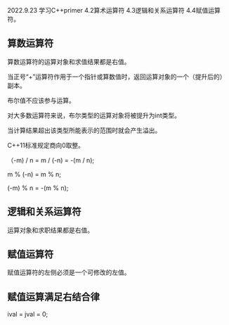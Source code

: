 2022.9.23
学习C++primer 4.2算术运算符  4.3逻辑和关系运算符 4.4赋值运算符。


## 算数运算符
算数运算符的运算对象和求值结果都是右值。

当正号“+”运算符作用于一个指针或算数值时，返回运算对象的一个（提升后的）副本。

布尔值不应该参与运算。

对大多数运算符来说，布尔类型的运算对象将被提升为int类型。

当计算结果超出该类型所能表示的范围时就会产生溢出。

C++11标准规定商向0取整。

（-m) / n = m / (-n) = -(m / n);

m % (-n) = m % n;

(-m) % n = -(m % n);

## 逻辑和关系运算符
运算对象和求职结果都是右值。

## 赋值运算符
赋值运算符的左侧必须是一个可修改的左值。

## 赋值运算满足右结合律
ival = jval = 0;